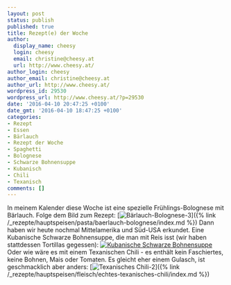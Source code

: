 ```yaml
---
layout: post
status: publish
published: true
title: Rezept(e) der Woche
author:
  display_name: cheesy
  login: cheesy
  email: christine@cheesy.at
  url: http://www.cheesy.at/
author_login: cheesy
author_email: christine@cheesy.at
author_url: http://www.cheesy.at/
wordpress_id: 29530
wordpress_url: http://www.cheesy.at/?p=29530
date: '2016-04-10 20:47:25 +0100'
date_gmt: '2016-04-10 18:47:25 +0100'
categories:
- Rezept
- Essen
- Bärlauch
- Rezept der Woche
- Spaghetti
- Bolognese
- Schwarze Bohnensuppe
- Kubanisch
- Chili
- Texanisch
comments: []
---
```

In meinem Kalender diese Woche ist eine spezielle Frühlings-Bolognese mit Bärlauch. Folge dem Bild zum Rezept:
[![Bärlauch-Bolognese-3](http://www.cheesy.at/wp-content/uploads/Bärlauch-Bolognese-3.jpg)]({% link /_rezepte/hauptspeisen/pasta/baerlauch-bolognese/index.md %})
Dann haben wir heute nochmal Mittelamerika und Süd-USA erkundet. Eine Kubanische Schwarze Bohnensuppe, die man mit Reis isst (wir haben stattdessen Tortillas gegessen):
[![Kubanische Schwarze Bohnensuppe](http://www.cheesy.at/wp-content/uploads/Kubanische-Schwarze-Bohnensuppe.jpg)](http://www.cheesy.at/rezepte/vorspeisen-und-suppen/kubanische-schwarze-bohnensuppe/)
Oder wie wäre es mit einem Texanischen Chili - es enthält kein Faschiertes, keine Bohnen, Mais oder Tomaten. Es gleicht eher einem Gulasch, ist geschmacklich aber anders:
[![Texanisches Chili-2](http://www.cheesy.at/wp-content/uploads/Texanisches-Chili-2.jpg)]({% link /_rezepte/hauptspeisen/fleisch/echtes-texanisches-chili/index.md %})
